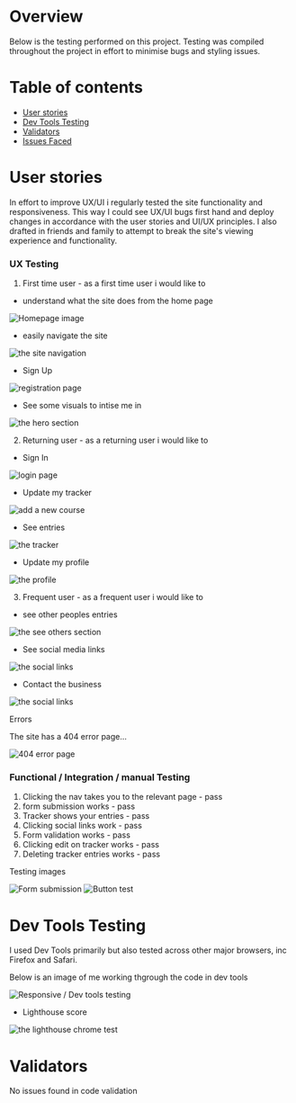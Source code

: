 # Overview

Below is the testing performed on this project. Testing was compiled throughout the project in effort to minimise bugs and styling issues.

# Table of contents

* [User stories](#User-stories)
* [Dev Tools Testing](#Dev-Tools-Testing)
* [Validators](#Validators)
* [Issues Faced](#Issues-Faced)

# User stories

In effort to improve UX/UI i regularly tested the site functionality and responsiveness. This way I could see UX/UI bugs first hand and deploy changes in accordance with the user stories and UI/UX principles. I also drafted in friends and family to attempt to break the site's viewing experience and functionality.

### UX Testing

1. First time user - as a first time user i would like to

- understand what the site does from the home page

![Homepage image](./static/images/testing_img/homepage_image.png)

- easily navigate the site

![the site navigation](./static/images/testing_img/easy_navigation.png)

- Sign Up

![registration page](./static/images/testing_img/register.png)

- See some visuals to intise me in

![the hero section](./static/images/testing_img/hero.png)

2. Returning user - as a returning user i would like to

- Sign In

![login page](./static/images/testing_img/login.png)

- Update my tracker

![add a new course](./static/images/testing_img/add_new_course.png)

- See entries

![the tracker](./static/images/testing_img/tracker.png)

- Update my profile

![the profile](./static/images/testing_img/profile.png)

3. Frequent user - as a frequent user i would like to

- see other peoples entries

![the see others section](./static/images/testing_img/tracker.png)

- See social media links

![the social links](./static/images/testing_img/socials.png)

- Contact the business

![the social links](./static/images/testing_img/socials.png)

Errors

The site has a 404 error page...

![404 error page](./static/images/testing_img/404.png)

### Functional / Integration / manual Testing

1) Clicking the nav takes you to the relevant page - pass
2) form submission works - pass
3) Tracker shows your entries - pass
4) Clicking social links work - pass
5) Form validation works - pass
6) Clicking edit on tracker works - pass
7) Deleting tracker entries works - pass

Testing images

![Form submission](./static/images/testing_img/testing_form.png)
![Button test](./static/images/testing_img/testing_buttons.png)

# Dev Tools Testing

I used Dev Tools primarily but also tested across other major browsers, inc Firefox and Safari.

Below is an image of me working thgrough the code in dev tools

![Responsive / Dev tools testing](./static/images/testing_img/responsive_testing.png)

- Lighthouse score

![the lighthouse chrome test](./static/images/testing_img/lighthouse.png)

# Validators

No issues found in code validation

![]()
